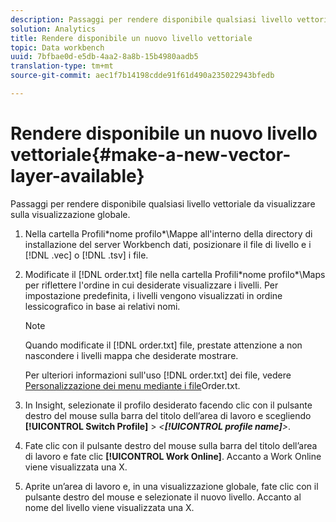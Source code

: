 ```yaml
---
description: Passaggi per rendere disponibile qualsiasi livello vettoriale da visualizzare sulla visualizzazione globale.
solution: Analytics
title: Rendere disponibile un nuovo livello vettoriale
topic: Data workbench
uuid: 7bfbae0d-e5db-4aa2-8a8b-15b4980aadb5
translation-type: tm+mt
source-git-commit: aec1f7b14198cdde91f61d490a235022943bfedb

---
```



# Rendere disponibile un nuovo livello vettoriale{#make-a-new-vector-layer-available}

Passaggi per rendere disponibile qualsiasi livello vettoriale da visualizzare sulla visualizzazione globale.

1. Nella cartella Profili\*nome profilo*\Mappe all&#39;interno della directory di installazione del server Workbench dati, posizionare il file di livello e i [!DNL .vec] o [!DNL .tsv] i file.
1. Modificate il [!DNL order.txt] file nella cartella Profili\*nome profilo*\Maps per riflettere l&#39;ordine in cui desiderate visualizzare i livelli. Per impostazione predefinita, i livelli vengono visualizzati in ordine lessicografico in base ai relativi nomi.

   >[!NOTE]
   >
   >Quando modificate il [!DNL order.txt] file, prestate attenzione a non nascondere i livelli mappa che desiderate mostrare.

   Per ulteriori informazioni sull&#39;uso [!DNL order.txt] dei file, vedere [Personalizzazione dei menu mediante i file](../../../../home/c-get-started/c-intf-anlys-ftrs/c-ctm-menus/t-cstm-menus-ordr-files.md#task-a391800a8dd444deb3e1516d5189f999)Order.txt.

1. In Insight, selezionate il profilo desiderato facendo clic con il pulsante destro del mouse sulla barra del titolo dell’area di lavoro e scegliendo **[!UICONTROL Switch Profile]** > *&lt;**[!UICONTROL profile name]**>*.
1. Fate clic con il pulsante destro del mouse sulla barra del titolo dell’area di lavoro e fate clic **[!UICONTROL Work Online]**. Accanto a Work Online viene visualizzata una X.
1. Aprite un’area di lavoro e, in una visualizzazione globale, fate clic con il pulsante destro del mouse e selezionate il nuovo livello. Accanto al nome del livello viene visualizzata una X.
